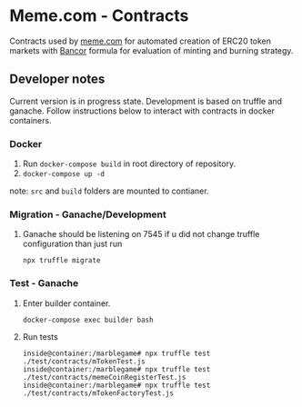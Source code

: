 # Meme.com - Contracts

Contracts used by [meme.com](https://meme.com) for automated creation of ERC20 token markets with [Bancor](https://github.com/bancorprotocol/contracts-solidity/blob/master/solidity/contracts/converter/BancorFormula.sol) formula for evaluation of minting and burning strategy.

## Developer notes

Current version is in progress state. Development is based on truffle and ganache. Follow instructions below to interact with 
contracts in docker containers.

### Docker

1. Run `docker-compose build` in root directory of repository.
2. `docker-compose up -d`

note: `src` and `build` folders are mounted to contianer.

### Migration - Ganache/Development

1. Ganache should be listening on 7545 if u did not change truffle configuration than just run

    ```
    npx truffle migrate
    ```

### Test - Ganache

1. Enter builder container.

    ```
    docker-compose exec builder bash
    ```

2. Run tests

    ```
    inside@container:/marblegame# npx truffle test ./test/contracts/mTokenTest.js
    inside@container:/marblegame# npx truffle test ./test/contracts/memeCoinRegisterTest.js
    inside@container:/marblegame# npx truffle test ./test/contracts/mTokenFactoryTest.js
    ```
